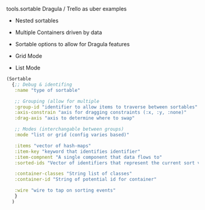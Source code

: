 tools.sortable
Dragula / Trello as uber examples

- Nested sortables
- Multiple Containers driven by data
- Sortable options to allow for Dragula features

- Grid Mode
- List Mode

```clojure
(Sortable
  {;; Debug & identifing
   :name "type of sortable"

   ;; Grouping (allow for multiple
   :group-id "identifier to allow items to traverse between sortables"
   :axis-constrain "axis for dragging constraints (:x, :y, :none)"
   :drag-axis "axis to determine where to swap"

   ;; Modes (interchangable between groups)
   :mode "list or grid (config varies based)"

   :items "vector of hash-maps"
   :item-key "keyword that identifies identifier"
   :item-compnent "A single component that data flows to"
   :sorted-ids "Vector of identifiers that represent the current sort via index"

   :container-classes "String list of classes"
   :container-id "String of potential id for container"

   :wire "wire to tap on sorting events"
   }
  )
```

